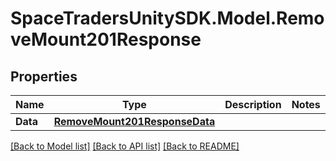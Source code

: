 # SpaceTradersUnitySDK.Model.RemoveMount201Response

## Properties

Name | Type | Description | Notes
------------ | ------------- | ------------- | -------------
**Data** | [**RemoveMount201ResponseData**](RemoveMount201ResponseData.md) |  | 

[[Back to Model list]](../README.md#documentation-for-models) [[Back to API list]](../README.md#documentation-for-api-endpoints) [[Back to README]](../README.md)

